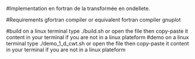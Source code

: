 #Implementation en fortran de la transformée en ondellete. 

#Requirements
	gfortran compiler or equivalent fortran compiler
	gnuplot

#build
	on a linux terminal type 
		./build.sh
	or open the file then copy-paste it content in your terminal if you are not in a linux plateform
#demo
	on a linux terminal type
		./demo_1_d_cwt.sh
	or open the file then copy-paste it content in your terminal if you are not in a linux plateform
